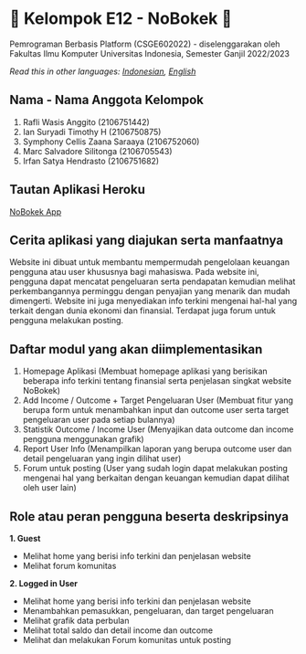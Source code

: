 # 👋 Kelompok E12 - NoBokek 👋

Pemrograman Berbasis Platform (CSGE602022) - diselenggarakan oleh Fakultas Ilmu Komputer Universitas Indonesia, Semester Ganjil 2022/2023

*Read this in other languages: [Indonesian](README.md), [English](README.en.md)*

## Nama - Nama Anggota Kelompok
1. Rafli Wasis Anggito (2106751442)
2. Ian Suryadi Timothy H (2106750875)
3. Symphony Cellis Zaana Saraaya (2106752060)
4. Marc Salvadore Silitonga (2106705543)
5. Irfan Satya Hendrasto (2106751682)

## Tautan Aplikasi Heroku
[NoBokek App](https://nobokek.herokuapp.com/)

## Cerita aplikasi yang diajukan serta manfaatnya
Website ini dibuat untuk membantu mempermudah pengelolaan keuangan pengguna atau user khususnya bagi mahasiswa. Pada website ini, pengguna dapat mencatat pengeluaran serta pendapatan kemudian melihat perkembangannya perminggu dengan penyajian yang menarik dan mudah dimengerti. Website ini juga menyediakan info terkini mengenai hal-hal yang terkait dengan dunia ekonomi dan finansial. Terdapat juga forum untuk pengguna melakukan posting.

## Daftar modul yang akan diimplementasikan
1. Homepage Aplikasi (Membuat homepage aplikasi yang berisikan beberapa info terkini tentang finansial serta penjelasan singkat website NoBokek)
2. Add Income / Outcome + Target Pengeluaran User (Membuat fitur yang berupa form untuk menambahkan input dan outcome user serta target pengeluaran user pada setiap bulannya)
3. Statistik Outcome / Income User (Menyajikan data outcome dan income pengguna menggunakan grafik)
4. Report User Info (Menampilkan laporan yang berupa outcome user dan detail pengeluaran yang ingin dilihat user)
5. Forum untuk posting (User yang sudah login dapat melakukan posting mengenai hal yang berkaitan dengan keuangan kemudian dapat dilihat oleh user lain)

## Role atau peran pengguna beserta deskripsinya 
**1. Guest**
- Melihat home yang berisi info terkini dan penjelasan website
- Melihat forum komunitas


**2. Logged in User**
- Melihat home yang berisi info terkini dan penjelasan website
- Menambahkan pemasukkan, pengeluaran, dan target pengeluaran
- Melihat grafik data perbulan
- Melihat total saldo dan detail income dan outcome
- Melihat dan melakukan Forum komunitas untuk posting